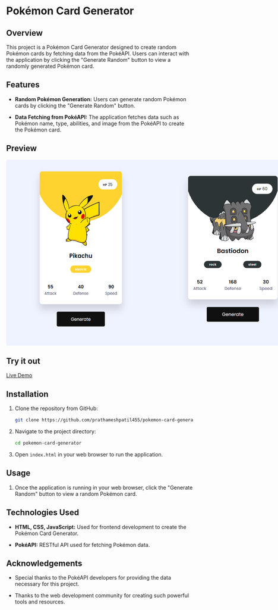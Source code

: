 # Pokémon Card Generator

## Overview

This project is a Pokémon Card Generator designed to create random Pokémon cards by fetching data from the PokéAPI. Users can interact with the application by clicking the "Generate Random" button to view a randomly generated Pokémon card.

## Features

- **Random Pokémon Generation:** Users can generate random Pokémon cards by clicking the "Generate Random" button.

- **Data Fetching from PokéAPI:** The application fetches data such as Pokémon name, type, abilities, and image from the PokéAPI to create the Pokémon card.

## Preview
<div style="display: flex; justify-content: space-around;">
    <img src="https://github.com/prathameshpatil455/pokemon-card-generator/blob/main/screenshots/Screenshot-1.png" alt="Alt Text" width="400px" height="500px">
    <img src="https://github.com/prathameshpatil455/pokemon-card-generator/blob/main/screenshots/Screenshot-2.png" alt="Alt Text" width="400px" height="500px">
    <img src="https://github.com/prathameshpatil455/pokemon-card-generator/blob/main/screenshots/Screenshot-3.png" alt="Alt Text" width="400px" height="500px">
</div>

## Try it out

[Live Demo](https://prathameshpatil455.github.io/pokemon-card-generator/)


## Installation

1. Clone the repository from GitHub:

    ```bash
    git clone https://github.com/prathameshpatil455/pokemon-card-generator.git
    ```

2. Navigate to the project directory:

    ```bash
    cd pokemon-card-generator
    ```

3. Open `index.html` in your web browser to run the application.

## Usage

1. Once the application is running in your web browser, click the "Generate Random" button to view a random Pokémon card.

## Technologies Used

- **HTML, CSS, JavaScript:** Used for frontend development to create the Pokémon Card Generator.
  
- **PokéAPI:** RESTful API used for fetching Pokémon data.

## Acknowledgements

- Special thanks to the PokéAPI developers for providing the data necessary for this project.
  
- Thanks to the web development community for creating such powerful tools and resources.
